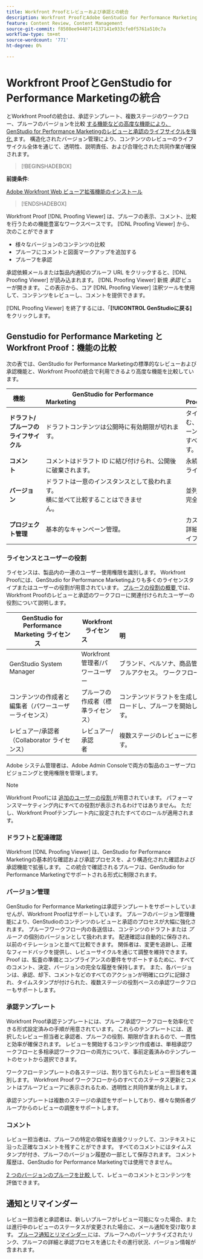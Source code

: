 ```yaml
---
title: Workfront Proofとレビューおよび承認との統合
description: Workfront ProofとAdobe GenStudio for Performance Marketingの統合。
feature: Content Review, Content Management
source-git-commit: f8508ee9440714137141e933cfe0f5761a510c7a
workflow-type: tm+mt
source-wordcount: '771'
ht-degree: 0%

---
```


# Workfront ProofとGenStudio for Performance Marketingの統合

とWorkfront Proofの統合は、承認テンプレート、複数ステージのワークフロー、プルーフのバージョンを比較 [ する機能などの高度な機能により、GenStudio for Performance Marketingのレビューと承認のライフサイクルを強化 ](https://experienceleague.adobe.com/en/docs/workfront/using/workfront-proof/work-with-proofs-in-wf-proof/review-proofs-web-proofing-viewer/compare-proofs) ます。 構造化されたバージョン管理により、コンテンツのレビューのライフサイクル全体を通じて、透明性、説明責任、および合理化された共同作業が確保されます。

>[!BEGINSHADEBOX]

**前提条件**:

[Adobe Workfront Web ビューア拡張機能のインストール ](https://experienceleague.adobe.com/en/docs/workfront/using/review-and-approve-work/proofing/review-proofs-in-workfront/review-a-proof/review-proof-in-web-viewer-extension)

>[!ENDSHADEBOX]

Workfront Proof [!DNL Proofing Viewer] は、プルーフの表示、コメント、比較を行うための機能豊富なワークスペースです。 [!DNL Proofing Viewer] から、次のことができます

* 様々なバージョンのコンテンツの比較
* プルーフにコメントと図面マークアップを追加する
* プルーフを承認

承認依頼メールまたは製品内通知のプルーフ URL をクリックすると、[!DNL Proofing Viewer] が読み込まれます。 [!DNL Proofing Viewer] 新規 _承認_ ビューが開きます。 この表示から、コア [!DNL Proofing Viewer] 注釈ツールを使用して、コンテンツをレビューし、コメントを提供できます。

[!DNL Proofing Viewer] を終了するには、「**[!UICONTROL GenStudioに戻る]** をクリックします。

## Genstudio for Performance Marketing とWorkfront Proof：機能の比較

次の表では、GenStudio for Performance Marketingの標準的なレビューおよび承認機能と、Workfront Proofの統合で利用できるより高度な機能を比較しています。

| 機能        | GenStudio for Performance Marketing                                                                 | Workfront Proof                                                                 |
|-------------------------------|------------------------------------------------------------------------------------------------------|----------------------------------------------------------------------------------|
| **ドラフト/プルーフのライフサイクル**        | ドラフトコンテンツは公開時に有効期限が切れます。 | タイムスタンプ付きの永続的なログを含む、複数ステージの役割ベースの承認チェーン。<br> すべてのバージョンが無期限に保持されます。 |
| **コメント**                | コメントはドラフト ID に結び付けられ、公開後に破棄されます。                                           | 永続的なコメントと注釈は、監査とコンプライアンスのために保持されます。     |
| **バージョン**           | ドラフトは一意のインスタンスとして扱われます。<br> 横に並べて比較することはできません。                                      | 並列およびオーバーレイ比較ツールによる完全なバージョン管理。        |
| **プロジェクト管理** | 基本的なキャンペーン管理。 | カスタマイズ、テンプレート、レポート、詳細な監査を含む、完全なキャンペーンライフサイクル管理。 |

### ライセンスとユーザーの役割

ライセンスは、製品内の一連のユーザー使用権限を識別します。 Workfront Proofには、GenStudio for Performance Marketingよりも多くのライセンスタイプまたはユーザーの役割が用意されています。 [ プルーフの役割の概要 ](https://experienceleague.adobe.com/en/docs/workfront/using/review-and-approve-work/proofing/proofing-overview/proof-roles) では、Workfront Proofのレビューと承認のワークフローに関連付けられたユーザーの役割について説明します。

| GenStudio for Performance Marketing ライセンス       | Workfront ライセンス                 | 説明                                                                                                                                                      |
|---------------------------------------------------|-----------------------------------|------------------------------------------------------------------------------------------------------------------------------------------------------------------|
| GenStudio System Manager                          | Workfront管理者/パワーユーザー | ブランド、ペルソナ、商品管理など、GenStudioのパフォーマンスマーケティング機能へのフルアクセス。 ワークフローと設定を管理します。 承認テンプレートを作成します。 |
| コンテンツの作成者と編集者（パワーユーザーライセンス）   | プルーフの作成者（標準ライセンス）  | コンテンツドラフトを生成して送信します。 プルーフビューアでは、がアセットをアップロードし、プルーフを開始します。 Workfront Proof ライセンスが必要です。                              |
| レビュアー/承認者（Collaborator ライセンス）        | レビュアー/承認者                 | 複数ステージのレビューに参加し、コメントを追加し、コンテンツを承認または却下します。                                                                             |

Adobe システム管理者は、Adobe Admin Consoleで両方の製品のユーザープロビジョニングと使用権限を管理します。

>[!NOTE]
>
> Workfront Proofには [ 追加のユーザーの役割 ](https://experienceleague.adobe.com/en/docs/workfront/using/review-and-approve-work/proofing/proofing-overview/proof-roles) が用意されています。 パフォーマンスマーケティング内にすべての役割が表示されるわけではありません。 ただし、Workfront Proofテンプレート内に設定されたすべてのロールが適用されます。

### ドラフトと配達確認

Workfront [!DNL Proofing Viewer] は、GenStudio for Performance Marketingの基本的な確認および承認プロセスを、より構造化された確認および承認機能で拡張します。 この統合で確認されるプルーフは、GenStudio for Performance Marketingでサポートされる形式に制限されます。

### バージョン管理

GenStudio for Performance Marketingは承認テンプレートをサポートしていませんが、Workfront Proofはサポートしています。 プルーフのバージョン管理機能により、GenStudioのコンテンツのレビューと承認のプロセスが大幅に強化されます。 プルーフワークフロー内の各送信は、コンテンツのドラフトまたは _プルーフ_ の個別のバージョンとして扱われます。 配達確認は自動的に保存され、以前のイテレーションと並べて比較できます。 関係者は、変更を追跡し、正確なフィードバックを提供し、レビューサイクルを通じて調整を維持できます。 Proof は、監査の準備とコンプライアンスの要件をサポートするために、すべてのコメント、決定、バージョンの完全な履歴を保持します。 また、各バージョンは、承認、却下、コメントなどのすべてのアクションが明確にログに記録され、タイムスタンプが付けられた、複数ステージの役割ベースの承認ワークフローもサポートします。

### 承認テンプレート

Workfront Proof承認テンプレートには、プルーフ承認ワークフローを効率化できる形式設定済みの手順が用意されています。 これらのテンプレートには、選択したレビュー担当者と承認者、プルーフの役割、期限が含まれるので、一貫性と効率が確保されます。 レビューを開始するコンテンツ作成者は、単相承認ワークフローと多相承認ワークフローの両方について、事前定義済みのテンプレートのセットから選択できます。

ワークフローテンプレートの各ステージは、割り当てられたレビュー担当者を識別します。 Workfront Proof ワークフローからのすべてのステータス更新とコメントはプルーフビューアに表示されるため、透明性と共同作業が向上します。

承認テンプレートは複数のステージの承認をサポートしており、様々な関係者グループからのレビューの調整をサポートします。

### コメント

レビュー担当者は、プルーフの特定の領域を直接クリックして、コンテキストに沿った正確なコメントを残すことができます。 すべてのコメントにはタイムスタンプが付き、プルーフのバージョン履歴の一部として保存されます。 コメント履歴は、GenStudio for Performance Marketingでは使用できません。

[2 つのバージョンのプルーフを比較 ](https://experienceleague.adobe.com/en/docs/workfront/using/workfront-proof/work-with-proofs-in-wf-proof/review-proofs-web-proofing-viewer/compare-proofs) して、レビューのコメントとコンテンツを評価できます。

## 通知とリマインダー

レビュー担当者と承認者は、新しいプルーフがレビュー可能になった場合、または進行中のレビューのステータスが変更された場合に、メール通知を受け取ります。
[ プルーフ通知とリマインダー ](https://experienceleague.adobe.com/en/docs/workfront/using/workfront-proof/proof-notifications-and-reminders/proof-notifications-and-reminders/proof-notifications-and-reminders) には、プルーフへのパーソナライズされたリンク、プルーフの詳細と承認プロセスを通じたその進行状況、バージョン情報が含まれます。
